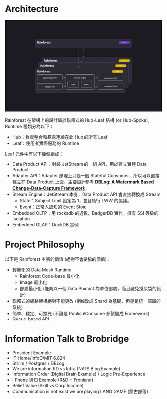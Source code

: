 # Architecture

![](/docs/img/arch.jpg)

Rainforest 在架構上的設計屬於聯邦式的 Hub-Leaf 結構 (or Hub-Spoke)，Runtime 種類分為以下：

- Hub：負責整合和暴露連線在此 Hub 的所有 Leaf
- Leaf：使用者實際服務的 Runtime

 Leaf 元件中有以下幾個組成：

- Data Product API：封裝 JetStream 的一組 API，用於建立實體 Data Product
- Adapter API：Adapter 原理上只是一個 Stateful Consumer，所以可以直接建立在 Data Product 上面，主要設計參考 **[DBLog: A Watermark Based Change-Data-Capture Framework](https://arxiv.org/abs/2010.12597)**。
- Stream Engine：JetStream 本身，Data Product API 會直接轉換成 Stream
    - State：Subject Limit 設定為 1，並且執行 LWW 的協議。
    - Event：正常人認知的 Event Store
- Embedded OLTP：用 rocksdb 的近親，BadgerDB 實作，擁有 SSI 等級的 Isolation
- Embedded OLAP：DuckDB 實例

# Project Philosophy

以下是 Rainforest 主張的價值 (絕對不會妥協的價值)：

- 輕量化的 Data Mesh Runtime
    - Rainforest Code-base 最小化
    - Image 最小化
    - 部屬最小化 (能夠以一個 Data Product 為單位部屬，而且避免掛尿袋的設計)
- 聯邦式的網路架構絕對不能更改 (例如改成 Shard 為基礎，但是是統一部屬的系統)
- 簡單、穩定、可擴充 (不論是 Publish/Consume 都該變成 Framework)
- Queue-based API


# Information Talk to Brobridge

- President Example
- IT Home/InfoQ/MIT 6.824
- Striim / Postgres / DBLog
- We are information RD vs Infra (NATS Blog Example)
- Information Order (Digital Brain Example) / Logic Pre-Experience
- i Phone 通知 Example (R&D + Frontend)
- Belief Value (Skill vs Corp Income)
- Communication is not exist we are playing LANG GAME (蒙古部落)